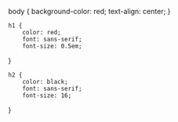 body {
    	background-color: red;
    	text-align: center;
    }

    h1 {
   		color: red;
   		font: sans-serif;
   		font-size: 0.5em;
}

    h2 {
    	color: black;
    	font: sans-serif;
    	font-size: 16;
}
